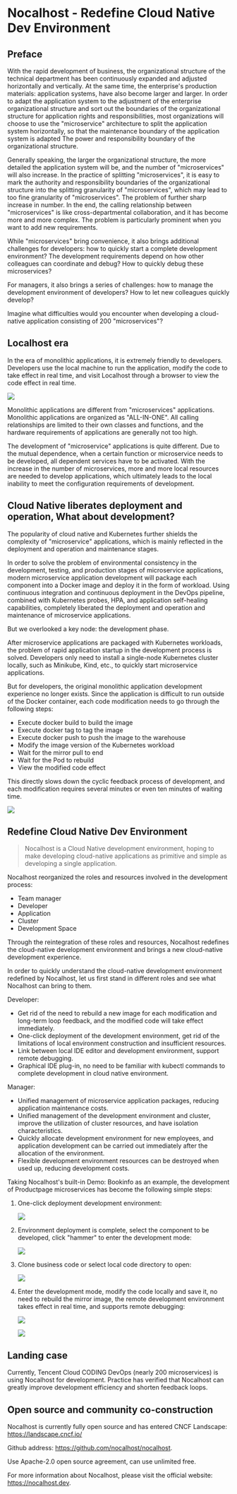 # Nocalhost - Redefine Cloud Native Dev Environment

## Preface

With the rapid development of business, the organizational structure of the technical department has been continuously expanded and adjusted horizontally and vertically. At the same time, the enterprise's production materials: application systems, have also become larger and larger. In order to adapt the application system to the adjustment of the enterprise organizational structure and sort out the boundaries of the organizational structure for application rights and responsibilities, most organizations will choose to use the "microservice" architecture to split the application system horizontally, so that the maintenance boundary of the application system is adapted The power and responsibility boundary of the organizational structure.

Generally speaking, the larger the organizational structure, the more detailed the application system will be, and the number of "microservices" will also increase. In the practice of splitting "microservices", it is easy to mark the authority and responsibility boundaries of the organizational structure into the splitting granularity of "microservices", which may lead to too fine granularity of "microservices". The problem of further sharp increase in number. In the end, the calling relationship between "microservices" is like cross-departmental collaboration, and it has become more and more complex. The problem is particularly prominent when you want to add new requirements.

While "microservices" bring convenience, it also brings additional challenges for developers: how to quickly start a complete development environment? The development requirements depend on how other colleagues can coordinate and debug? How to quickly debug these microservices?

For managers, it also brings a series of challenges: how to manage the development environment of developers? How to let new colleagues quickly develop?

Imagine what difficulties would you encounter when developing a cloud-native application consisting of 200 "microservices"?

## Localhost era

In the era of monolithic applications, it is extremely friendly to developers. Developers use the local machine to run the application, modify the code to take effect in real time, and visit Localhost through a browser to view the code effect in real time.

[ ![](../assets/images/blog/en/1-1.png) ](../assets/images/blog/en/1-1.png)

Monolithic applications are different from "microservices" applications. Monolithic applications are organized as "ALL-IN-ONE". All calling relationships are limited to their own classes and functions, and the hardware requirements of applications are generally not too high.

The development of "microservice" applications is quite different. Due to the mutual dependence, when a certain function or microservice needs to be developed, all dependent services have to be activated. With the increase in the number of microservices, more and more local resources are needed to develop applications, which ultimately leads to the local inability to meet the configuration requirements of development.

## Cloud Native liberates deployment and operation, What about development?

The popularity of cloud native and Kubernetes further shields the complexity of "microservice" applications, which is mainly reflected in the deployment and operation and maintenance stages.

In order to solve the problem of environmental consistency in the development, testing, and production stages of microservice applications, modern microservice application development will package each component into a Docker image and deploy it in the form of workload. Using continuous integration and continuous deployment in the DevOps pipeline, combined with Kubernetes probes, HPA, and application self-healing capabilities, completely liberated the deployment and operation and maintenance of microservice applications.

But we overlooked a key node: the development phase.

After microservice applications are packaged with Kubernetes workloads, the problem of rapid application startup in the development process is solved. Developers only need to install a single-node Kubernetes cluster locally, such as Minikube, Kind, etc., to quickly start microservice applications.

But for developers, the original monolithic application development experience no longer exists. Since the application is difficult to run outside of the Docker container, each code modification needs to go through the following steps:

* Execute docker build to build the image
* Execute docker tag to tag the image
* Execute docker push to push the image to the warehouse
* Modify the image version of the Kubernetes workload
* Wait for the mirror pull to end
* Wait for the Pod to rebuild
* View the modified code effect

This directly slows down the cyclic feedback process of development, and each modification requires several minutes or even ten minutes of waiting time.

[ ![](../assets/images/blog/en/1-2.png) ](../assets/images/blog/en/1-2.png)

## Redefine Cloud Native Dev Environment

> Nocalhost is a Cloud Native development environment, hoping to make developing cloud-native applications as primitive and simple as developing a single application.

Nocalhost reorganized the roles and resources involved in the development process:

* Team manager
* Developer
* Application
* Cluster
* Development Space

Through the reintegration of these roles and resources, Nocalhost redefines the cloud-native development environment and brings a new cloud-native development experience.

In order to quickly understand the cloud-native development environment redefined by Nocalhost, let us first stand in different roles and see what Nocalhost can bring to them.

Developer:

* Get rid of the need to rebuild a new image for each modification and long-term loop feedback, and the modified code will take effect immediately.
* One-click deployment of the development environment, get rid of the limitations of local environment construction and insufficient resources.
* Link between local IDE editor and development environment, support remote debugging.
* Graphical IDE plug-in, no need to be familiar with kubectl commands to complete development in cloud native environment.

Manager:

* Unified management of microservice application packages, reducing application maintenance costs.
* Unified management of the development environment and cluster, improve the utilization of cluster resources, and have isolation characteristics.
* Quickly allocate development environment for new employees, and application development can be carried out immediately after the allocation of the environment.
* Flexible development environment resources can be destroyed when used up, reducing development costs.

Taking Nocalhost's built-in Demo: Bookinfo as an example, the development of Productpage microservices has become the following simple steps:

1. One-click deployment development environment:

    [ ![](../assets/images/blog/en/1-3.png) ](../assets/images/blog/en/1-3.png)

2. Environment deployment is complete, select the component to be developed, click "hammer" to enter the development mode:

    [ ![](../assets/images/blog/en/1-4.png) ](../assets/images/blog/en/1-4.png)

3. Clone business code or select local code directory to open:

    [ ![](../assets/images/blog/en/1-5.png) ](../assets/images/blog/en/1-5.png)

4. Enter the development mode, modify the code locally and save it, no need to rebuild the mirror image, the remote development environment takes effect in real time, and supports remote debugging:

    [ ![](../assets/images/blog/en/1-6.png) ](../assets/images/blog/en/1-6.png)

    [ ![](../assets/images/blog/en/1-7.png) ](../assets/images/blog/en/1-7.png)

## Landing case

Currently, Tencent Cloud CODING DevOps (nearly 200 microservices) is using Nocalhost for development. Practice has verified that Nocalhost can greatly improve development efficiency and shorten feedback loops.

## Open source and community co-construction

Nocalhost is currently fully open source and has entered CNCF Landscape: https://landscape.cncf.io/

Github address: https://github.com/nocalhost/nocalhost.

Use Apache-2.0 open source agreement, can use unlimited free.

For more information about Nocalhost, please visit the official website: https://nocalhost.dev.